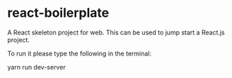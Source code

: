 # react-boilerplate
A React skeleton project for web. This can be used to jump start a React.js project. 


To run it please type the following in the terminal:

yarn run dev-server

